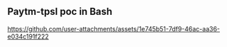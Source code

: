 ## Paytm-tpsl poc in Bash




https://github.com/user-attachments/assets/1e745b51-7df9-46ac-aa36-e034c191f222

